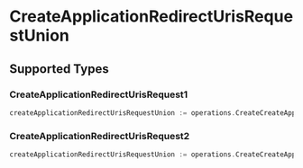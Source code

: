 # CreateApplicationRedirectUrisRequestUnion


## Supported Types

### CreateApplicationRedirectUrisRequest1

```go
createApplicationRedirectUrisRequestUnion := operations.CreateCreateApplicationRedirectUrisRequestUnionCreateApplicationRedirectUrisRequest1(operations.CreateApplicationRedirectUrisRequest1{/* values here */})
```

### CreateApplicationRedirectUrisRequest2

```go
createApplicationRedirectUrisRequestUnion := operations.CreateCreateApplicationRedirectUrisRequestUnionCreateApplicationRedirectUrisRequest2(operations.CreateApplicationRedirectUrisRequest2{/* values here */})
```

